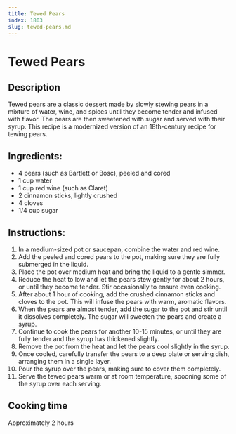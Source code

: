 ```yaml
---
title: Tewed Pears
index: 1803
slug: tewed-pears.md
---
```


# Tewed Pears

## Description
Tewed pears are a classic dessert made by slowly stewing pears in a mixture of water, wine, and spices until they become tender and infused with flavor. The pears are then sweetened with sugar and served with their syrup. This recipe is a modernized version of an 18th-century recipe for tewing pears.

## Ingredients:
- 4 pears (such as Bartlett or Bosc), peeled and cored
- 1 cup water
- 1 cup red wine (such as Claret)
- 2 cinnamon sticks, lightly crushed
- 4 cloves
- 1/4 cup sugar

## Instructions:
1. In a medium-sized pot or saucepan, combine the water and red wine.
2. Add the peeled and cored pears to the pot, making sure they are fully submerged in the liquid.
3. Place the pot over medium heat and bring the liquid to a gentle simmer.
4. Reduce the heat to low and let the pears stew gently for about 2 hours, or until they become tender. Stir occasionally to ensure even cooking.
5. After about 1 hour of cooking, add the crushed cinnamon sticks and cloves to the pot. This will infuse the pears with warm, aromatic flavors.
6. When the pears are almost tender, add the sugar to the pot and stir until it dissolves completely. The sugar will sweeten the pears and create a syrup.
7. Continue to cook the pears for another 10-15 minutes, or until they are fully tender and the syrup has thickened slightly.
8. Remove the pot from the heat and let the pears cool slightly in the syrup.
9. Once cooled, carefully transfer the pears to a deep plate or serving dish, arranging them in a single layer.
10. Pour the syrup over the pears, making sure to cover them completely.
11. Serve the tewed pears warm or at room temperature, spooning some of the syrup over each serving.

## Cooking time
Approximately 2 hours